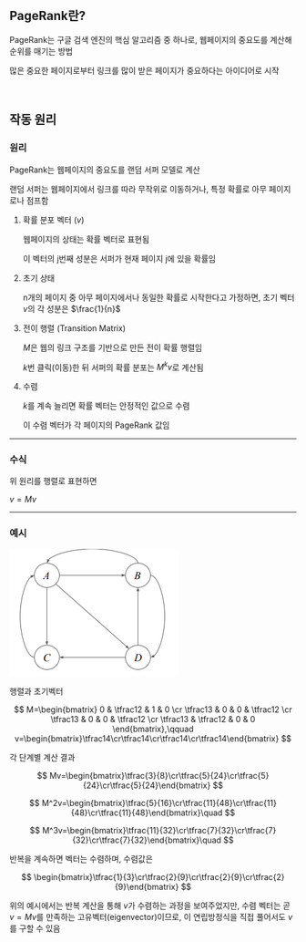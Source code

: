 <br />

## PageRank란?

PageRank는 구글 검색 엔진의 핵심 알고리즘 중 하나로, 웹페이지의 중요도를 계산해 순위를 매기는 방법

많은 중요한 페이지로부터 링크를 많이 받은 페이지가 중요하다는 아이디어로 시작

<br />

## 작동 원리

### 원리

PageRank는 웹페이지의 중요도를 랜덤 서퍼 모델로 계산

랜덤 서퍼는 웹페이지에서 링크를 따라 무작위로 이동하거나, 특정 확률로 아무 페이지로나 점프함

1. 확률 분포 벡터 ($v$)

   웹페이지의 상태는 확률 벡터로 표현됨

   이 벡터의 j번째 성분은 서퍼가 현재 페이지 j에 있을 확률임

2. 초기 상태

   n개의 페이지 중 아무 페이지에서나 동일한 확률로 시작한다고 가정하면, 초기 벡터 $v$의 각 성분은 $\frac{1}{n}$

3. 전이 행렬 (Transition Matrix)

   $M$은 웹의 링크 구조를 기반으로 만든 전이 확률 행렬임

   $k$번 클릭(이동)한 뒤 서퍼의 확률 분포는 $M^kv$로 계산됨

4. 수렴

   $k$를 계속 늘리면 확률 벡터는 안정적인 값으로 수렴

   이 수렴 벡터가 각 페이지의 PageRank 값임

---

### 수식

위 원리를 행렬로 표현하면

$v = M v$

---

### 예시

![alt_text](./Figure/Figure12.png)

<p></p>

행렬과 초기벡터

$$
M=\begin{bmatrix}
0 & \tfrac12 & 1 & 0 \cr
\tfrac13 & 0 & 0 & \tfrac12 \cr
\tfrac13 & 0 & 0 & \tfrac12 \cr
\tfrac13 & \tfrac12 & 0 & 0
\end{bmatrix},\qquad
v=\begin{bmatrix}\tfrac14\cr\tfrac14\cr\tfrac14\cr\tfrac14\end{bmatrix}
$$

<p></p>

각 단계별 계산 결과

$$
Mv=\begin{bmatrix}\tfrac{3}{8}\cr\tfrac{5}{24}\cr\tfrac{5}{24}\cr\tfrac{5}{24}\end{bmatrix}
$$

$$
M^2v=\begin{bmatrix}\tfrac{5}{16}\cr\tfrac{11}{48}\cr\tfrac{11}{48}\cr\tfrac{11}{48}\end{bmatrix}\quad
$$

$$
M^3v=\begin{bmatrix}\tfrac{11}{32}\cr\tfrac{7}{32}\cr\tfrac{7}{32}\cr\tfrac{7}{32}\end{bmatrix}\quad
$$

<p></p>

반복을 계속하면 벡터는 수렴하며, 수렴값은

$$
\begin{bmatrix}\tfrac{1}{3}\cr\tfrac{2}{9}\cr\tfrac{2}{9}\cr\tfrac{2}{9}\end{bmatrix}
$$

<p></p>

위의 예시에서는 반복 계산을 통해 $v$가 수렴하는 과정을 보여주었지만, 수렴 벡터는 곧 $v = M v$를 만족하는 고유벡터(eigenvector)이므로, 이 연립방정식을 직접 풀어서도 $v$를 구할 수 있음

<br />
<br />
<br />
<br />
